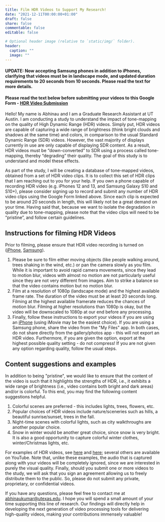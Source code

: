 ```yaml
---
title: Film HDR Videos to Support My Research!
date: "2021-12-11T00:00:00+01:00"
draft: false
share: false
commentable: false
editable: false

# Optional header image (relative to `static/img/` folder).
header:
  caption: ""
  image: ""
---
```


#### UPDATE: Now accepting Samsung phones in addition to iPhones, clarifying that videos must be in landscape mode, and updated duration requirements to 20 seconds from 10 seconds. Please read the text for more details.

#### Please read the text below before submitting your videos to this Google Form - [HDR Video Submission](https://docs.google.com/forms/d/e/1FAIpQLSe10jSGzzbRick_mr61cSHH6yWCsyLKvUaBoquIeNtYFG_QhQ/viewform)

Hello! My name is Abhinau and I am a Graduate Research Assistant at UT Austin. I am conducting a study to understand the impact of tone-mapping on the quality of High Dynamic Range (HDR) videos. Simply put, HDR videos are capable of capturing a wide range of brightness (think bright clouds and shadows at the same time) and colors, in comparison to the usual Standard Dynamic Range (SDR) videos. However, the vast majority of displays currently in use are only capable of displaying SDR content. As a result, HDR videos must be “down-converted” to SDR using a process called tone-mapping, thereby “degrading” their quality. The goal of this study is to understand and model these effects.

As part of the study, I will be creating a database of tone-mapped videos, obtained from a set of HDR video clips. It is to collect this set of HDR clips that I am reaching out to you for your help. If you own a phone capable of recording HDR video (e.g. iPhones 12 and 13, and Samsung Galaxy S10 and S10+), please consider signing up to record and submit any number of HDR video clips using the Google Form linked above. Since each clip is expected to be around 20 seconds in length, this will likely not be a great demand on your time. Having said that, because we want to isolate the degradation in quality due to tone-mapping, please note that the video clips will need to be “pristine”, and follow certain guidelines. 

## Instructions for filming HDR Videos
Prior to filming, please ensure that HDR video recording is turned on ([iPhone](https://support.apple.com/en-in/guide/iphone/iph2cafe2ebc/ios), [Samsung](https://www.samsung.com/us/support/answer/ANS00086003/)).

1. Please be sure to film either moving objects (like people walking around, trees shaking in the wind, etc.) or pan the camera slowly as you film. While it is important to avoid rapid camera movements, since they lead to motion blur, videos with almost no motion are not particularly useful since they are not very different from images. Aim to strike a balance so that the video contains motion but no motion blur.
2. Film at a resolution of 1080p (landscape mode) and the highest available frame rate. The duration of the video must be at least 20 seconds long. Filming at the highest available framerate reduces the chances of motion blur. Filming at higher resolutions than 1080p is okay, but the video will be downscaled to 1080p at our end before any processing.
3. Finally, follow these instructions to export your videos if you are using an [iPhone](https://support.apple.com/en-us/HT211950) (using iMovie may be the easiest choice). If you are using a Samsung phone, share the video from the "My Files" app. In both cases, do not share directly from the gallery/photos app - this will not export an HDR video. Furthermore, if you are given the option, export at the highest possible quality setting - do not compress! If you are not given any option regarding quality, follow the usual steps.

## Content suggestions and examples
In addition to being "pristine", we would like to ensure that the content of the video is such that it highlights the strengths of HDR, i.e., it exhibits a wide range of brightness (i.e., video contains both bright and dark areas) and/or is colorful. To this end, you may find the following content suggestions helpful.

1. Colorful scenes are preferred - this includes lights, trees, flowers, etc.
2. Popular choices of HDR videos include nature/sceneries such as hills, a beautiful sunrise/sunset, trees in the fall.
3. Night-time scenes with colorful lights, such as city walkthroughs are another popular choice.
4. Snow in winter would be another great choice, since snow is very bright. It is also a good opportunity to capture colorful winter clothes, winter/Christmas lights, etc.

For examples of HDR videos, see [here](https://www.youtube.com/watch?v=N1-Jmq7BLFE) and [here](https://www.youtube.com/watch?v=0nTO4zSEpOs); several others are available on YouTube. Note that, unlike these examples, the audio that is captured along with your videos will be completely ignored, since we are interested in purely the visual quality. Finally, should you submit one or more videos to the study, we will ask that you sign an agreement allowing us to freely distribute them to the public. So, please do not submit any private, proprietary, or confidential videos.

If you have any questions, please feel free to contact me at abhinaukumar@utexas.edu. I hope you will spend a small amount of your time supporting this line of research. Our findings will directly help in developing the next generation of video processing tools for delivering high-quality videos, making your contributions immensely valuable!

